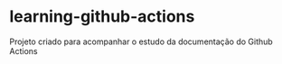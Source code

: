 # learning-github-actions
Projeto criado para acompanhar o estudo da documentação do Github Actions
